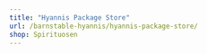 ```yaml
---
title: "Hyannis Package Store"
url: /barnstable-hyannis/hyannis-package-store/
shop: Spirituosen
---
```

